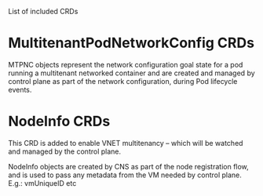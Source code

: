 List of included CRDs

# MultitenantPodNetworkConfig CRDs

MTPNC objects represent the network configuration goal state for a pod running a multitenant networked container and are created and managed by control plane as part of the network configuration, during Pod lifecycle events.


# NodeInfo CRDs

This CRD is added to enable VNET multitenancy – which will be watched and managed by the control plane.

NodeInfo objects are created by CNS as part of the node registration flow, and is used to pass any metadata from the VM needed by control plane. E.g.: vmUniqueID etc

